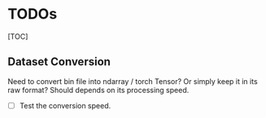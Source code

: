 # TODOs

[TOC]

## Dataset Conversion

Need to convert bin file into ndarray / torch Tensor? Or simply keep it in its raw format? Should depends on its processing speed.

- [ ] Test the conversion speed.

